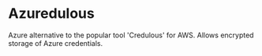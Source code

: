 # Azuredulous
Azure alternative to the popular tool 'Credulous' for AWS. Allows encrypted storage of Azure credentials.
